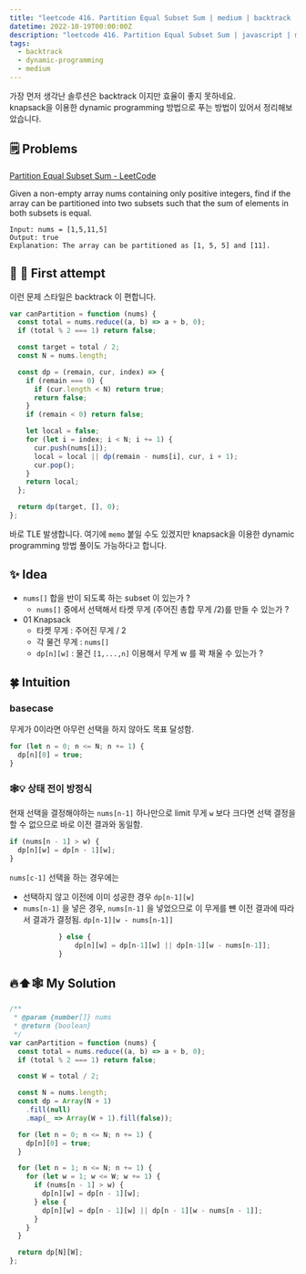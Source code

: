 ```yaml
---
title: "leetcode 416. Partition Equal Subset Sum | medium | backtrack | dynamic-programming"
datetime: 2022-10-19T00:00:00Z
description: "leetcode 416. Partition Equal Subset Sum | javascript | medium | backtrack | dynamic-programming"
tags:
  - backtrack
  - dynamic-programming
  - medium
---
```


가장 먼저 생각난 솔루션은 backtrack 이지만 효율이 좋지 못하네요. <br />
knapsack을 이용한 dynamic programming 방법으로 푸는 방법이 있어서 정리해보았습니다.

## 🗒️ Problems

[Partition Equal Subset Sum - LeetCode](https://leetcode.com/problems/partition-equal-subset-sum/)

Given a non-empty array nums containing only positive integers, find if the array can be partitioned into two subsets such that the sum of elements in both subsets is equal.

```
Input: nums = [1,5,11,5]
Output: true
Explanation: The array can be partitioned as [1, 5, 5] and [11].
```

## 🔀 🤔 First attempt

이런 문제 스타일은 backtrack 이 편합니다.

```javascript
var canPartition = function (nums) {
  const total = nums.reduce((a, b) => a + b, 0);
  if (total % 2 === 1) return false;

  const target = total / 2;
  const N = nums.length;

  const dp = (remain, cur, index) => {
    if (remain === 0) {
      if (cur.length < N) return true;
      return false;
    }
    if (remain < 0) return false;

    let local = false;
    for (let i = index; i < N; i += 1) {
      cur.push(nums[i]);
      local = local || dp(remain - nums[i], cur, i + 1);
      cur.pop();
    }
    return local;
  };

  return dp(target, [], 0);
};
```

바로 TLE 발생합니다.
여기에 `memo` 붙일 수도 있겠지만 knapsack을 이용한 dynamic programming 방법 풀이도 가능하다고 합니다.

## ✨ Idea

- `nums[]` 합을 반이 되도록 하는 subset 이 있는가 ?
  - `nums[]` 중에서 선택해서 타켓 무게 (주어진 총합 무게 /2)를 만들 수 있는가 ?
- 01 Knapsack
  - 타켓 무게 : 주어진 무게 / 2
  - 각 물건 무게 : `nums[]`
  - `dp[n][w]` : 물건 `[1,...,n]` 이용해서 무게 w 를 꽉 채울 수 있는가 ?

## 🍀 Intuition

### basecase

무게가 0이라면 아무런 선택을 하지 않아도 목표 달성함.

```javascript
for (let n = 0; n <= N; n += 1) {
  dp[n][0] = true;
}
```

### 🕸️💡 상태 전이 방정식

현재 선택을 결정해야하는 `nums[n-1]` 하나만으로 limit 무게 `w` 보다 크다면 선택 결정을 할 수 없으므로 바로 이전 결과와 동일함.

```javascript
if (nums[n - 1] > w) {
  dp[n][w] = dp[n - 1][w];
}
```

`nums[c-1]` 선택을 하는 경우에는

- 선택하지 않고 이전에 이미 성공한 경우 `dp[n-1][w]`
- `nums[n-1]` 을 넣은 경우, `nums[n-1]` 을 넣었으므로 이 무게를 뺸 이전 결과에 따라서 결과가 결정됨. `dp[n-1][w - nums[n-1]]`

```javascript
            } else {
                dp[n][w] = dp[n-1][w] || dp[n-1][w - nums[n-1]];
            }
```

## 🔥⬆️🕸️ My Solution

```javascript
/**
 * @param {number[]} nums
 * @return {boolean}
 */
var canPartition = function (nums) {
  const total = nums.reduce((a, b) => a + b, 0);
  if (total % 2 === 1) return false;

  const W = total / 2;

  const N = nums.length;
  const dp = Array(N + 1)
    .fill(null)
    .map(_ => Array(W + 1).fill(false));

  for (let n = 0; n <= N; n += 1) {
    dp[n][0] = true;
  }

  for (let n = 1; n <= N; n += 1) {
    for (let w = 1; w <= W; w += 1) {
      if (nums[n - 1] > w) {
        dp[n][w] = dp[n - 1][w];
      } else {
        dp[n][w] = dp[n - 1][w] || dp[n - 1][w - nums[n - 1]];
      }
    }
  }

  return dp[N][W];
};
```
